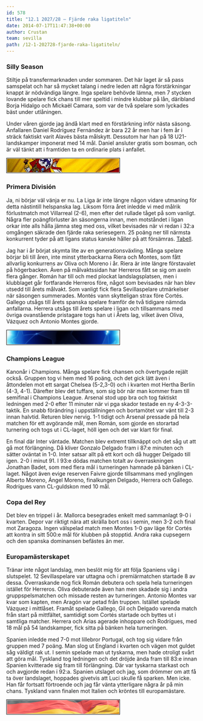 ```yaml
---
id: 578
title: "12.1 2027/28 – Fjärde raka ligatiteln"
date: 2014-07-17T11:47:38+00:00
author: Crustan
team: sevilla
path: /12-1-202728-fjarde-raka-ligatiteln/
---
```


### Silly Season 

Stiltje på transfermarknaden under sommaren. Det här laget är så pass samspelat och har så mycket talang i nedre leden att några förstärkningar knappt är nödvändiga längre. Inga spelare behövde lämna, men 7 stycken lovande spelare fick chans till mer speltid i mindre klubbar på lån, däribland Borja Hidalgo och Mickaël Camara, som var de två spelare som lyckades bäst under utlåningen.

Under våren gjorde jag ändå klart med en förstärkning inför nästa säsong. Anfallaren Daniel Rodríguez Fernández är bara 22 år men har i fem år i sträck faktiskt varit Alavés bästa målskytt. Dessutom har han på 18 U21-landskamper imponerat med 14 mål. Daniel ansluter gratis som bosman, och är väl tänkt att i framtiden ta en ordinarie plats i anfallet.

<img src="../images/espbanner.png" alt="la liga" class="aligncenter" />

### Primera División

Ja, ni börjar väl vänja er nu. La Liga är inte längre någon vidare utmaning för detta nästintill helspanska lag. Liksom förra året inledde vi med målrik förlustmatch mot Villarreal (2-6), men efter det rullade tåget på som vanligt. Några fler poängförluster än säsongerna innan, men motståndet i ligan orkar inte alls hålla jämna steg med oss, vilket bevisades när vi redan i 32:a omgången säkrade den fjärde raka seriesegern. 25 poäng ner till närmsta konkurrent tyder på att ligans status kanske håller på att försämras. [Tabell](../images/tabell2028.png).

Jag har i år börjat skymta lite av en generationsväxling. Många spelare börjar bli till åren, inte minst ytterbackarna Riera och Montes, som fått allvarlig konkurrens av Oliva och Moreno i år. Riera är inte längre förstavalet på högerbacken. Även på målvaktssidan har Herreros fått se sig om axeln flera gånger. Román har till och med plockat landslagsplatsen, men i klubblaget går fortfarande Herreros före, något som bevisades när han blev utsedd till årets målvakt. Som vanligt fick flera Sevillaspelare utmärkelser när säsongen summerades. Montés vann skytteligan strax före Cortés. Gallego utsågs till årets spanska spelare framför de två tidigare nämnda anfallarna. Herrera utsågs till årets spelare i ligan och tillsammans med övriga ovanstående pristagare togs han ut i Årets lag, vilket även Oliva, Vázquez och Antonio Montes gjorde.

<img src="../images/clbanner.png" alt="cl" class="aligncenter" />

### Champions League

Kanonår i Champions. Många spelare fick chansen och övertygade rejält också. Gruppen tog vi hem med 16 poäng, och det gick lätt även i åttondelen mot ett sargat Chelsea (5-2,3-0) och i kvarten mot Hertha Berlin (4-3, 4-1). Därefter blev det tuffare, som sig bör när man kommer fram till semifinal i Champions League. Arsenal stod upp bra och tog faktiskt ledningen med 2-0 efter 11 minuter när vi pga skador testade en ny 4-3-3-taktik. En snabb förändring i uppställningen och bortamötet var vänt till 2-3 innan halvtid. Returen blev nervig. 1-1 tidigt och Arsenal pressade på hela matchen för ett avgörande mål, men Román, som gjorde en storartad turnering och togs ut i CL-laget, höll igen och det var klart för final.

En final där Inter väntade. Matchen blev extremt tillknäppt och det såg ut att gå mot förlängning. Då kliver Gonzalo Delgado fram i 87:e minuten och sätter oväntat in 1-0. Inter satsar allt på ett kort och då hugger Delgado till igen. 2-0 i minut 91. I 93:e dödas matchen totalt av överraskningen Jonathan Badet, som med flera mål i turneringen hamnade på bänken i CL-laget. Något även evige reserven Faivre gjorde tillsammans med ynglingen Alberto Moreno, Ángel Moreno, finalkungen Delgado, Herrera och Gallego. Rodrígues vann CL-guldskon med 10 mål.

### Copa del Rey

Det blev en trippel i år. Mallorca besegrades enkelt med sammanlagt 9-0 i kvarten. Depor var riktigt nära att skrälla bort oss i semin, men 3-2 och final mot Zaragoza. Ingen välspelad match men Montes 1-0 gav läge för Cortés att kontra in sitt 500:e mål för klubben på stopptid. Andra raka cupsegern och den spanska dominansen befästes än mer.

### Europamästerskapet

Tränar inte något landslag, men beslöt mig för att följa Spaniens väg i slutspelet. 12 Sevillaspelare var uttagna och i premiärmatchen startade 8 av dessa. Överraskande nog fick Román debutera och spela hela turneringen istället för Herreros. Oliva debuterade även han men skadade sig i andra gruppspelsmatchen och missade resten av turneringen. Antonio Montes var kvar som kapten, men Aragón var petad från truppen. Istället spelade Vázquez i mittlåset. Framåt spelade Gallego, Gil och Delgado varenda match från start på mittfältet, samtidigt som Cortés startade och byttes ut i samtliga matcher. Herrera och Arias agerade inhoppare och Rodrígues, med 18 mål på 54 landskamper, fick sitta på bänken hela turneringen.

Spanien inledde med 7-0 mot lillebror Portugal, och tog sig vidare från gruppen med 7 poäng. Man slog ut England i kvarten och vägen mot guldet såg väldigt rak ut. I semin spelade man ut tyskarna, men hade otroligt svårt att göra mål. Tyskland tog ledningen och det dröjde ända fram till 83:e innan Spanien kvitterade sig fram till förlängning. Där var tyskarna starkast och och avgjorde redan i 92:a. Spanien utslaget och jag, som drömmer om att få ta över landslaget, hoppades givetvis att Luci skulle få sparken. Men icke. Han får fortsatt förtroende och jag får vänta ytterligare några år på min chans. Tyskland vann finalen mot Italien och kröntes till europamästare.

<img src="../images/gerbanner.png" alt="germany" class="aligncenter" />
